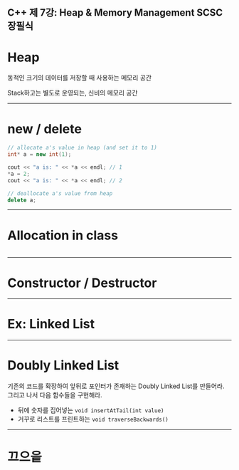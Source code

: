 C++ 제 7강: Heap & Memory Management
SCSC 장필식
---

# Heap

동적인 크기의 데이터를 저장할 때 사용하는 메모리 공간

Stack하고는 별도로 운영되는, 신비의 메모리 공간

---

# new / delete

```cpp
// allocate a's value in heap (and set it to 1)
int* a = new int(1);

cout << "a is: " << *a << endl; // 1
*a = 2;
cout << "a is: " << *a << endl; // 2

// deallocate a's value from heap
delete a;

```

---

# Allocation in class

```cpp

```

---

# Constructor / Destructor

---

# Ex: Linked List

---

# Doubly Linked List

기존의 코드를 확장하여 앞뒤로 포인터가 존재하는 Doubly Linked List를 만들어라.
그리고 나서 다음 함수들을 구현해라.
- 뒤에 숫자를 집어넣는 ``void insertAtTail(int value)``
- 거꾸로 리스트를 프린트하는 ``void traverseBackwards()``

---

# 끄으읕

